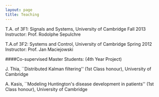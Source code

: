 ```yaml
---
layout: page
title: Teaching
---
```


T.A. of 3F1: Signals and Systems, University of Cambridge  Fall 2013
Instructor: Prof. Rodolphe Sepulchre

T.A.of 3F2: Systems and Control, University of Cambridge Spring 2012
Instructor: Prof. Jan Maciejowski


####Co-supervised Master Students: (4th Year Project)

J. Thia, ``Distributed Kalman filtering'' (1st Class honour), University of Cambridge

A. Kasis, ``Modeling Huntington's disease development in patients'' (1st Class honour), University of Cambridge
